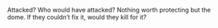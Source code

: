  Attacked? Who would have attacked? Nothing worth protecting but the dome. If they couldn’t fix it, would they kill for it?

